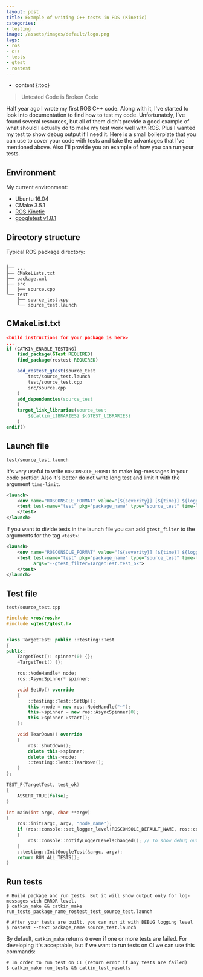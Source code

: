 ```yaml
---
layout: post
title: Example of writing C++ tests in ROS (Kinetic)
categories:
- testing
image: /assets/images/default/logo.png
tags:
- ros
- c++
- tests
- gtest
- rostest
---
```


* content
{:toc}

> Untested Code is Broken Code

Half year ago I wrote my first ROS C++ code. Along with it, I've started to look into documentation to find how to test my code. Unfortunately, I've found several resources, but all of them didn't provide a good example of what should I actually do to make my test work well with ROS. Plus I wanted my test to show debug output if I need it.
Here is a small boilerplate that you can use to cover your code with tests and take the advantages that I've mentioned above. Also I'll provide you an example of how you can run your tests.

## Environment

My current environment:
* Ubuntu 16.04
* CMake 3.5.1
* [ROS Kinetic](https://wiki.ros.org/kinetic/Installation/Ubuntu)
* [googletest v1.8.1](https://github.com/google/googletest/releases/tag/release-1.8.1)

## Directory structure

Typical ROS package directory:
```
.
├── ...
├── CMakeLists.txt
├── package.xml
├── src
│   ├── source.cpp
└── test
    ├── source_test.cpp
    └── source_test.launch
```

## CMakeList.txt

```cmake
<build instructions for your package is here>
...
if (CATKIN_ENABLE_TESTING)
    find_package(GTest REQUIRED)
    find_package(rostest REQUIRED)

    add_rostest_gtest(source_test
        test/source_test.launch
        test/source_test.cpp
        src/source.cpp
    )
    add_dependencies(source_test
    )
    target_link_libraries(source_test
        ${catkin_LIBRARIES} ${GTEST_LIBRARIES}
    )
endif()
```
## Launch file

`test/source_test.launch`

It's very useful to write `ROSCONSOLE_FROMAT` to make log-messages in your code prettier. Also it's better do not write long test and limit it with the argument `time-limit`.

```xml
<launch>
    <env name="ROSCONSOLE_FORMAT" value="[${severity}] [${time}] ${logger}: ${message}"/>
    <test test-name="test" pkg="package_name" type="source_test" time-limit="10.0">
    </test>
</launch>
```
If you want to divide tests in the launch file you can add `gtest_filter` to the arguments for the tag `<test>`:
```xml
<launch>
    <env name="ROSCONSOLE_FORMAT" value="[${severity}] [${time}] ${logger}: ${message}"/>
    <test test-name="test" pkg="package_name" type="source_test" time-limit="10.0"
          args="--gtest_filter=TargetTest.test_ok">
    </test>
</launch>
```


## Test file

`test/source_test.cpp`

```cpp
#include <ros/ros.h>
#include <gtest/gtest.h>


class TargetTest: public ::testing::Test
{
public:
    TargetTest(): spinner(0) {};
    ~TargetTest() {};

    ros::NodeHandle* node;
    ros::AsyncSpinner* spinner;

    void SetUp() override
    {
        ::testing::Test::SetUp();
        this->node = new ros::NodeHandle("~");
        this->spinner = new ros::AsyncSpinner(0);
        this->spinner->start();
    };

    void TearDown() override
    {
        ros::shutdown();
        delete this->spinner;
        delete this->node;
        ::testing::Test::TearDown();
    }
};

TEST_F(TargetTest, test_ok)
{
    ASSERT_TRUE(false);
}

int main(int argc, char **argv)
{
    ros::init(argc, argv, "node_name");
    if (ros::console::set_logger_level(ROSCONSOLE_DEFAULT_NAME, ros::console::levels::Debug))
    {
        ros::console::notifyLoggerLevelsChanged(); // To show debug output in the tests
    }
    ::testing::InitGoogleTest(&argc, argv);
    return RUN_ALL_TESTS();
}

```
## Run tests

```shell
# Build package and run tests. But it will show output only for log-messages with ERROR level.
$ catkin_make && catkin_make run_tests_package_name_rostest_test_source_test.launch
    
# After your tests are built, you can run it with DEBUG logging level
$ rostest --text package_name source_test.launch
```

By default, `catkin_make` returns `0` even if one or more tests are failed. For developing it's acceptable, but if we want to run tests on CI we can use this commands:
```shell
# In order to run test on CI (return error if any tests are failed)
$ catkin_make run_tests && catkin_test_results
```
